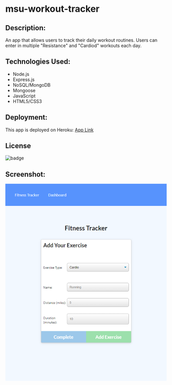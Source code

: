 # msu-workout-tracker

## Description:
An app that allows users to track their daily workout routines. Users can enter in multiple "Resistance" and "Cardiod" workouts each day.

## Technologies Used:
* Node.js
* Express.js
* NoSQL/MongoDB
* Mongoose
* JavaScript
* HTML5/CSS3

## Deployment:
This app is deployed on Heroku: [App Link](https://young-meadow-68457.herokuapp.com/)

## License
![badge](https://img.shields.io/badge/license-MIT-brightgreen)

## Screenshot:
<img src="/assets/fitness-tracker.png" alt="screenshot" width="600">
